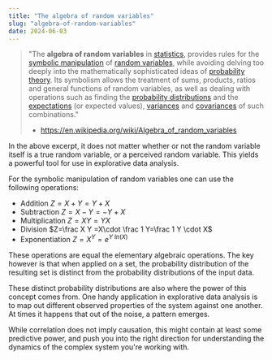 ```yaml
---
title: "The algebra of random variables"
slug: "algebra-of-random-variables"
date: 2024-06-03
---
```


> "The **algebra of random variables** in [statistics](https://en.wikipedia.org/wiki/Statistics), provides rules for the [symbolic manipulation](https://en.wikipedia.org/wiki/Symbolic_computation) of [random variables](https://en.wikipedia.org/wiki/Random_variable), while avoiding delving too deeply into the mathematically sophisticated ideas of [probability theory](https://en.wikipedia.org/wiki/Probability_theory). Its symbolism allows the treatment of sums, products, ratios and general functions of random variables, as well as dealing with operations such as finding the [probability distributions](https://en.wikipedia.org/wiki/Probability_distribution) and the [expectations](https://en.wikipedia.org/wiki/Expected_values) (or expected values), [variances](https://en.wikipedia.org/wiki/Variance) and [covariances](https://en.wikipedia.org/wiki/Covariance) of such combinations."
> - https://en.wikipedia.org/wiki/Algebra_of_random_variables

In the above excerpt, it does not matter whether or not the random variable itself is a true random variable, or a perceived random variable. This yields a powerful tool for use in explorative data analysis.

For the symbolic manipulation of random variables one can use the following operations:

- Addition
	$Z=X+Y=Y+X$
- Subtraction
	$Z=X-Y=-Y+X$
- Multiplication
	$Z=XY=YX$
- Division
	$Z=\frac X Y =X\cdot \frac 1 Y=\frac 1 Y \cdot X$
- Exponentiation
	$Z=X^Y=e^{Y\ ln(X)}$

These operations are equal the elementary algebraic operations. The key however is that when applied on a set, the probability distribution of the resulting set is distinct from the probability distributions of the input data.

These distinct probability distributions are also where the power of this concept comes from. One handy application in explorative data analysis is to map out different observed properties of the system against one another. At times it happens that out of the noise, a pattern emerges.

While correlation does not imply causation, this might contain at least some predictive power, and push you into the right direction for understanding the dynamics of the complex system you're working with.
